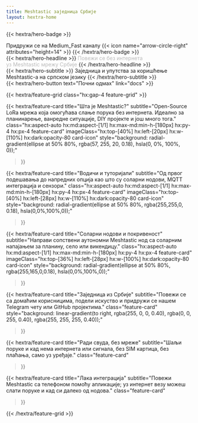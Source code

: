 ```yaml
---
title: Meshtastic заједница Србије
layout: hextra-home
---
```

<meta charset="UTF-8">

<style>
:root{--accent:#06b6d4}
/* Hero badge pulse */
.hero-badge .dot{animation:pulse 1.8s ease-in-out infinite}
@keyframes pulse{0%{transform:scale(1);opacity:1}50%{transform:scale(1.25);opacity:.6}100%{transform:scale(1);opacity:1}}

/* Headline entrance */
.hero-headline{opacity:0;animation:fadeUp .72s cubic-bezier(.2,.9,.3,1) forwards}
@keyframes fadeUp{from{opacity:0;transform:translateY(10px)}to{opacity:1;transform:translateY(0)}}

/* Button pop */
.hero-button{transform-origin:center;animation:pop .9s cubic-bezier(.2,.9,.3,1) both}
@keyframes pop{0%{transform:scale(.96)}60%{transform:scale(1.03)}100%{transform:scale(1)}}

/* Feature card hover lift + icon float */
.feature-card{transition:transform .28s ease,box-shadow .28s ease;will-change:transform}
.feature-card:hover{transform:translateY(-6px) scale(1.01);box-shadow:0 12px 30px rgba(2,6,23,.12)}
.feature-card .card-icon{transition:transform .45s cubic-bezier(.2,.9,.3,1)}
.feature-card:hover .card-icon{transform:translateY(-8px) rotate(-4deg)}

/* Staggered reveal for grid children */
.feature-grid > *{opacity:0;transform:translateY(8px);animation:cardIn .6s cubic-bezier(.2,.9,.3,1) forwards}
.feature-grid > *:nth-child(1){animation-delay:.06s}
.feature-grid > *:nth-child(2){animation-delay:.12s}
.feature-grid > *:nth-child(3){animation-delay:.18s}
.feature-grid > *:nth-child(4){animation-delay:.24s}
.feature-grid > *:nth-child(5){animation-delay:.30s}
.feature-grid > *:nth-child(6){animation-delay:.36s}
.feature-grid > *:nth-child(7){animation-delay:.42s}
@keyframes cardIn{to{opacity:1;transform:translateY(0)}}

/* Reduced motion preference */
@media (prefers-reduced-motion: reduce){
  .hero-badge .dot,.hero-headline,.hero-button,.feature-grid > *{animation:none;transition:none}
}
</style>

{{< hextra/hero-badge >}}
  <div class="hx:w-2 hx:h-2 hx:rounded-full hx:bg-primary-400 dot"></div>
  <span>Придружи се на Medium_Fast каналу</span>
  {{< icon name="arrow-circle-right" attributes="height=14" >}}
{{< /hextra/hero-badge >}}

<div class="hx:mt-4 hx:mb-4">
{{< hextra/hero-headline >}}
  <span class="hero-headline">Повежи се без интернета&nbsp;<br class="hx:sm:block hx:hidden" />уз Meshtastic мрежу Србије</span>
{{< /hextra/hero-headline >}}
</div>

<div class="hx:mb-6">
{{< hextra/hero-subtitle >}}
  Заједница и упутства за коришћење Meshtastic-a на српском језику
{{< /hextra/hero-subtitle >}}
</div>

<div class="hx:mb-4">
{{< hextra/hero-button text="Почни одмах" link="docs" >}}
</div>

{{< hextra/feature-grid class="hx:gap-4 feature-grid" >}}

{{< hextra/feature-card
    title="Шта је Meshtastic?"
    subtitle="Open-Source LoRa мрежа која омогућава слање порука без интернета. Идеално за планинарење, ванредне ситуације, DIY пројекте и још много тога."
    class="hx:aspect-auto hx:md:aspect-[1/1] hx:max-md:min-h-[180px] hx:py-4 hx:px-4 feature-card"
    imageClass="hx:top-[40%] hx:left-[20px] hx:w-[110%] hx:dark:opacity-80 card-icon"
    style="background: radial-gradient(ellipse at 50% 80%, rgba(57, 255, 20, 0.18), hsla(0, 0%, 100%, 0));"
  >}}

{{< hextra/feature-card
    title="Водичи и туторијали"
    subtitle="Од првог подешавања до напредних опција као што су соларни нодови, MQTT интеграција и сензори."
    class="hx:aspect-auto hx:md:aspect-[1/1] hx:max-md:min-h-[180px] hx:py-4 hx:px-4 feature-card"
    imageClass="hx:top-[40%] hx:left-[28px] hx:w-[110%] hx:dark:opacity-80 card-icon"
    style="background: radial-gradient(ellipse at 50% 80%, rgba(255,255,0, 0.18), hsla(0,0%,100%,0));"
  >}}

{{< hextra/feature-card
    title="Соларни нодови и покривеност"
    subtitle="Направи сопствени аутономни Meshtastic нод са соларним напајањем за планину, село или викендицу."
    class="hx:aspect-auto hx:md:aspect-[1/1] hx:max-md:min-h-[180px] hx:py-4 hx:px-4 feature-card"
    imageClass="hx:top-[36%] hx:left-[28px] hx:w-[100%] hx:dark:opacity-80 card-icon"
    style="background: radial-gradient(ellipse at 50% 80%, rgba(255,165,0,0.18), hsla(0,0%,100%,0));"
  >}}

{{< hextra/feature-card
    title="Заједница из Србије"
    subtitle="Повежи се са домаћим корисницима, подели искуство и придружи се нашем Telegram чету или GitHub пројектима."
    class="feature-card"
    style="background: linear-gradient(to right, rgba(255, 0, 0, 0.40), rgba(0, 0, 255, 0.40), rgba(255, 255, 255, 0.40));"
  >}}

{{< hextra/feature-card
    title="Ради свуда, без мреже"
    subtitle="Шаљи поруке и кад нема интернета или сигнала, без SIM картица, без плаћања, само уз уређаје."
    class="feature-card"
  >}}

{{< hextra/feature-card
    title="Лака интеграција"
    subtitle="Повежи Meshtastic са телефоном помоћу апликације; уз интернет везу можеш слати поруке и кад си далеко од нодова."
    class="feature-card"
  >}}

{{< /hextra/feature-grid >}}


